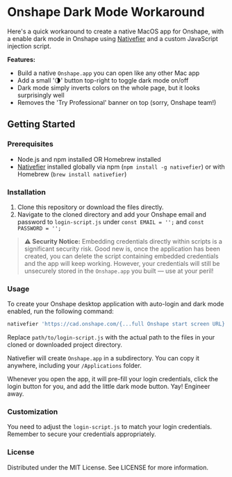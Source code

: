 # Onshape Dark Mode Workaround

Here's a quick workaround to create a native MacOS app for Onshape, with a enable dark mode in Onshape using [Nativefier](https://github.com/nativefier/nativefier) and a custom JavaScript injection script. 

**Features:**

- Build a native `Onshape.app` you can open like any other Mac app
- Add a small '🌗' button top-right to toggle dark mode on/off
- Dark mode simply inverts colors on the whole page, but it looks surprisingly well
- Removes the 'Try Professional' banner on top (sorry, Onshape team!)


## Getting Started

### Prerequisites
- Node.js and npm installed OR Homebrew installed
- [Nativefier](https://github.com/nativefier/nativefier) installed globally via npm (`npm install -g nativefier`) or with Homebrew (`brew install nativefier`)

### Installation

1. Clone this repository or download the files directly.
2. Navigate to the cloned directory and add your Onshape email and password to `login-script.js` under `const EMAIL = '';` and `const PASSWORD = '';`


> **⚠️ Security Notice:** Embedding credentials directly within scripts is a significant security risk. Good new is, once the application has been created, you can delete the script containing embedded credentials and the app will keep working. However, your credentials will still be unsecurely stored in the `Onshape.app` you built — use at your peril!


### Usage

To create your Onshape desktop application with auto-login and dark mode enabled, run the following command:


```bash
nativefier 'https://cad.onshape.com/{...full Onshape start screen URL}' --name "Onshape" --inject path/to/login-script.js
```

Replace `path/to/login-script.js` with the actual path to the files in your cloned or downloaded project directory.

Nativefier will create `Onshape.app` in a subdirectory. You can copy it anywhere, including your `/Applications` folder. 

Whenever you open the app, it will pre-fill your login credentials, click the login button for you, and add the little dark mode button. Yay! Engineer away.

### Customization

You need to adjust the `login-script.js` to match your login credentials. Remember to secure your credentials appropriately.

### License

Distributed under the MIT License. See LICENSE for more information.

